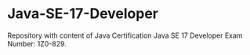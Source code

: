 # Java-SE-17-Developer
Repository with content of Java Certification Java SE 17 Developer Exam Number: 1Z0-829.
